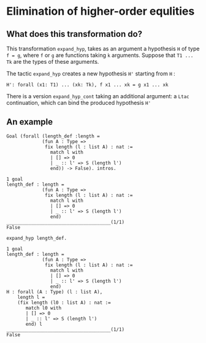 # Elimination of higher-order equlities

## What does this transformation do?

This transformation `expand_hyp`, takes as an argument a hypothesis `H` of 
type `f = g`, where `f` or `g` are functions taking `k` arguments. 
Suppose that `T1 ... Tk` are the types of these arguments.

The tactic `expand_hyp` creates a new hypothesis `H'` starting from `H` : 
```
H': forall (x1: T1) ... (xk: Tk), f x1 ... xk = g x1 ... xk
```

There is a version `expand_hyp_cont` taking an additional argument: a `Ltac` continuation, 
which can bind the produced hypothesis `H'`

## An example

```
Goal (forall (length_def :length =
             (fun A : Type =>
              fix length (l : list A) : nat :=
                match l with
                | [] => 0
                | _ :: l' => S (length l')
                end)) -> False). intros.

1 goal
length_def : length =
             (fun A : Type =>
              fix length (l : list A) : nat :=
                match l with
                | [] => 0
                | _ :: l' => S (length l')
                end)
______________________________________(1/1)
False

expand_hyp length_def.

1 goal
length_def : length =
             (fun A : Type =>
              fix length (l : list A) : nat :=
                match l with
                | [] => 0
                | _ :: l' => S (length l')
                end)
H : forall (A : Type) (l : list A),
    length l =
    (fix length (l0 : list A) : nat :=
       match l0 with
       | [] => 0
       | _ :: l' => S (length l')
       end) l
______________________________________(1/1)
False
```